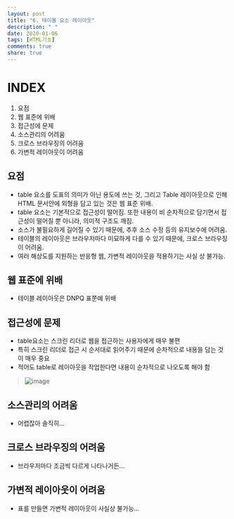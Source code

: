 ```yaml
---
layout: post
title: "6. 테이블 요소 레이아웃"
description: " "
date: 2020-01-06
tags: [HTML기초]
comments: true
share: true
---
```


# INDEX

1. 요점
2. 웹 표준에 위배
3. 접근성에 문제
4. 소스관리의 어려움
5. 크로스 브라우징의 어려움
6. 가변적 레이아웃이 어려움



## 요점

- table 요소를 도표의 의미가 아닌 용도에     쓰는 것, 그리고 Table 레이아웃으로 인해 HTML 문서안에 외형을 담고 있는 것은 웹 표준 위배.
- table 요소는 기본적으로 접근성이 떨어짐.     또한 내용이 비 순차적으로 담기면서 접근성이 떨어질 뿐 아니라, 의미적 구조도 깨짐.
- 소스가 불필요하게 길어질 수 있기 때문에,     추후 소스 수정 등의 유지보수에 어려움.
- 테이블의 레이아웃은 브라우저마다 미묘하게 다를     수 있기 때문에, 크로스 브라우징이 어려움.
- 여러 해상도를 지원하는 반응형 웹, 가변적     레이아웃을 적용하기는 사실 상 불가능.



## 웹 표준에 위배

* 테이블 레이아웃은 DNPQ 표쭌예 위배



## 접근성에 문제

- table요소는 스크린 리더로 웹을 접근하는 사용자에게 매우 불편
- 특히 스크린 리더로 접근 시 순서대로 읽어주기 때문에 순차적으로 내용을 담는 것이 매우 중요
- 적어도 table로 레이아웃을 작업한다면 내용이 순차적으로 나오도록 해야 함

> ![image](https://github.com/colinch4/colinch4.github.io/blob/master/_posts/2020/HTML/images/table_6.png?raw=true)



## 소스관리의 어려움

* 어렵잖아 솔직히...

  

## 크로스 브라우징의 어려움

* 브라우저마다 조금씩 다르게 나타나거든...



## 가변적 레이아웃이 어려움

* 표를 만들면 가변적 레이아웃이 사실상 불가능...
